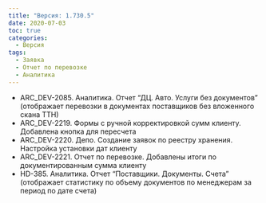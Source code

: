 ```yaml
---
title: "Версия: 1.730.5"
date: 2020-07-03
toc: true
categories:
  - Версия
tags:
  - Заявка
  - Отчет по перевозке
  - Аналитика
---
```


-   ARC_DEV-2085. Аналитика. Отчет “ДЦ. Авто. Услуги без документов” (отображает перевозки в документах поставщиков без вложенного скана ТТН)
-   ARC_DEV-2219. Формы с ручной корректировкой сумм клиенту. Добавлена кнопка для пересчета
-   ARC_DEV-2220. Депо. Создание заявок по реестру хранения. Настройка установки дат клиенту
-   ARC_DEV-2221. Отчет по перевозке. Добавлены итоги по документированным сумма клиенту
-   HD-385. Аналитика. Отчет “Поставщики. Документы. Счета” (отображает статистику по объему документов по менеджерам за период по дате счета)
